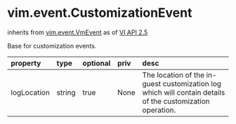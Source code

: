 vim.event.CustomizationEvent
============================
inherits from [vim.event.VmEvent](docs/vim.event.VmEvent.md)
as of [VI API 2.5](vim.version.md#vim.version.version2)


Base for customization events.

| property | type | optional | priv | desc |
|:---------|:-----|:---------|:-----|:-----|
| logLocation | string | true | None | The location of the in-guest customization log which will contain  details of the customization operation. |


